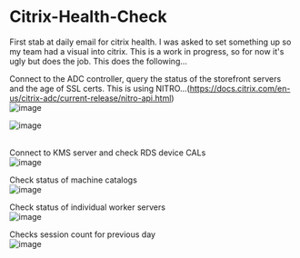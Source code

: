 # Citrix-Health-Check
First stab at daily email for citrix health.  I was asked to set something up so my team had a visual into citrix.  This is a work in progress, so for now it's ugly but does the job.  This does the following...<br>

Connect to the ADC controller, query the status of the storefront servers and the age of SSL certs.  This is using NITRO...(https://docs.citrix.com/en-us/citrix-adc/current-release/nitro-api.html)<br>
![image](https://user-images.githubusercontent.com/16924934/206466831-ce6eb313-6420-4742-8be3-e217d8b0a88d.png)

  
![image](https://user-images.githubusercontent.com/16924934/206469005-ea4159f8-6a54-48bb-af84-8336cd851e37.png)


<br>Connect to KMS server and check RDS device CALs<br>
![image](https://user-images.githubusercontent.com/16924934/206467566-416856d6-04b5-4fc2-824e-4f35999814f0.png)


Check status of machine catalogs<br>
![image](https://user-images.githubusercontent.com/16924934/206467706-d74d42a8-ae5c-426a-9d68-5052e47d155e.png)

  
Check status of individual worker servers<br>
![image](https://user-images.githubusercontent.com/16924934/206468284-184d5a22-18b9-47b6-b9fe-0ac4ef504534.png)


Checks session count for previous day<br>
![image](https://user-images.githubusercontent.com/16924934/206466491-346d50db-f1d1-4930-86bb-9a03cdbb5a17.png)
